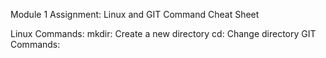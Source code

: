 Module 1 Assignment: Linux and GIT Command Cheat Sheet

Linux Commands:
mkdir: Create a new directory
cd: Change directory
GIT Commands:
